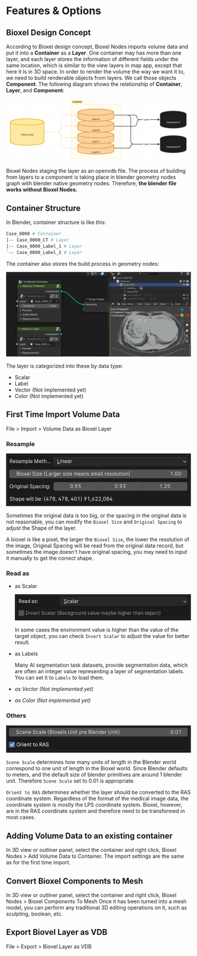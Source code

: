 # Features & Options

## Bioxel Design Concept

According to Bioxel design concept, Bioxel Nodes imports volume data and put it into a **Container** as a **Layer**. One container may has more than one layer, and each layer stores the information of different fields under the same location, which is similar to the view layers in map app, except that here it is in 3D space. In order to render the volume the way we want it to, we need to build renderable objects from layers. We call those objects **Component**. The following diagram shows the relationship of **Container**, **Layer**, and **Component**:

![alt text](assets/features_concept.png)

Bioxel Nodes staging the layer as an openvdb file. The process of building from layers to a component is taking place in blender geometry nodes graph with blender native geometry nodes. Therefore, **the blender file works without Bioxel Nodes.**

## Container Structure

In Blender, container structure is like this:

```bash
Case_0000 # Container
|-- Case_0000_CT # Layer
|-- Case_0000_Label_1 # Layer
`-- Case_0000_Label_2 # Layer
```

The container also stores the build process in geometry nodes:

![alt text](assets/features_container.png)

The layer is categorized into these by data type:

-   Scalar
-   Label
-   Vector (Not implemented yet)
-   Color (Not implemented yet)

## First Time Import Volume Data

File > Import > Volume Data as Bioxel Layer

### Resample

![alt text](assets/features_resample.png)

Sometimes the original data is too big, or the spacing in the original data is not reasonable, you can modify the `Bioxel Size` and `Original Spacing` to adjust the Shape of the layer.

A bioxel is like a pixel, the larger the `Bioxel Size`, the lower the resolution of the image, Original Spacing will be read from the original data record, but sometimes the image doesn't have original spacing, you may need to input it manually to get the correct shape.

### Read as

-   as Scalar

    ![alt text](assets/features_as-scalar.png)

    In some cases the environment value is higher than the value of the target object, you can check `Invert Scalar` to adjust the value for better result.

-   as Labels

    Many AI segmentation task datasets, provide segmentation data, which are often an integer value representing a layer of segmentation labels. You can set it to `Labels` to load them.

-   _as Vector (Not implemented yet)_

-   _as Color (Not implemented yet)_

### Others

![alt text](assets/features_import-others.png)

`Scene Scale` determines how many units of length in the Blender world correspond to one unit of length in the Bioxel world. Since Blender defaults to meters, and the default size of blender primitives are around 1 blender unit. Therefore `Scene Scale` set to 0.01 is appropriate.

`Orient to RAS` determines whether the layer should be converted to the RAS coordinate system. Regardless of the format of the medical image data, the coordinate system is mostly the LPS coordinate system. Bioxel, however, are in the RAS coordinate system and therefore need to be transformed in most cases.

## Adding Volume Data to an existing container

In 3D view or outliner panel, select the container and right click, Bioxel Nodes > Add Volume Data to Container.
The import settings are the same as for the first time import.

## Convert Bioxel Components to Mesh

In 3D view or outliner panel, select the container and right click, Bioxel Nodes > Bioxel Components To Mesh
Once it has been turned into a mesh model, you can perform any traditional 3D editing operations on it, such as sculpting, boolean, etc.

## Export Biovel Layer as VDB

File > Export > Biovel Layer as VDB
